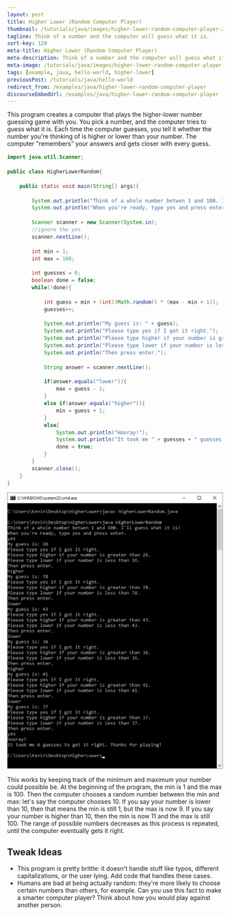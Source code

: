 ```yaml
---
layout: post
title: Higher Lower (Random Computer Player)
thumbnail: /tutorials/java/images/higher-lower-random-computer-player-2.png
tagline: Think of a number and the computer will guess what it is.
sort-key: 120
meta-title: Higher Lower (Random Computer Player)
meta-description: Think of a number and the computer will guess what it is.
meta-image: /tutorials/java/images/higher-lower-random-computer-player-3.png
tags: [example, java, hello-world, higher-lower]
previousPost: /tutorials/java/hello-world
redirect_from: /examples/java/higher-lower-random-computer-player
discourseEmbedUrl: /examples/java/higher-lower-random-computer-player
---
```


This program creates a computer that plays the higher-lower number guessing game with you. You pick a number, and the computer tries to guess what it is. Each time the computer guesses, you tell it whether the number you're thinking of is higher or lower than your number. The computer "remembers" your answers and gets closer with every guess.

```java
import java.util.Scanner;

public class HigherLowerRandom{

	public static void main(String[] args){

		System.out.println("Think of a whole number betwen 1 and 100. I'll guess what it is!");
		System.out.println("When you're ready, type yes and press enter.");

		Scanner scanner = new Scanner(System.in);
		//ignore the yes
		scanner.nextLine();

		int min = 1;
		int max = 100;

		int guesses = 0;
		boolean done = false;
		while(!done){

			int guess = min + (int)(Math.random() * (max - min + 1));
			guesses++;

			System.out.println("My guess is: " + guess);
			System.out.println("Please type yes if I got it right.");
			System.out.println("Please type higher if your number is greater than " + guess + ".");
			System.out.println("Please type lower if your number is less than " + guess + ".");
			System.out.println("Then press enter.");

			String answer = scanner.nextLine();

			if(answer.equals("lower")){
				max = guess - 1;
			}
			else if(answer.equals("higher")){
				min = guess + 1;
			}
			else{
				System.out.println("Hooray!");
				System.out.println("It took me " + guesses + " guesses to get it right. Thanks for playing!");
				done = true;
			}
		}
		scanner.close();
	}
}
```

![higher lower game](/tutorials/java/images/higher-lower-random-computer-player-1.png)

This works by keeping track of the minimum and maximum your number could possible be. At the beginning of the program, the min is 1 and the max is 100. Then the computer chooses a random number between the min and max: let's say the computer chooses 10. If you say your number is lower than 10, then that means the min is still 1, but the max is now 9. If you say your number is higher than 10, then the min is now 11 and the max is still 100. The range of possible numbers decreases as this process is repeated, until the computer eventually gets it right.

## Tweak Ideas

- This program is pretty brittle: it doesn't handle stuff like typos, different capitalizations, or the user lying. Add code that handles these cases.
- Humans are bad at being actually random: they're more likely to choose certain numbers than others, for example. Can you use this fact to make a smarter computer player? Think about how you would play against another person.
